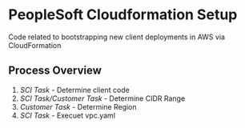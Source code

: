 # PeopleSoft Cloudformation Setup

Code related to bootstrapping new client deployments in AWS via CloudFormation

## Process Overview

1. *SCI Task* - Determine client code
2. *SCI Task/Customer Task* - Determine CIDR Range
3. *Customer Task* - Determine Region
4. *SCI Task* - Execuet vpc.yaml